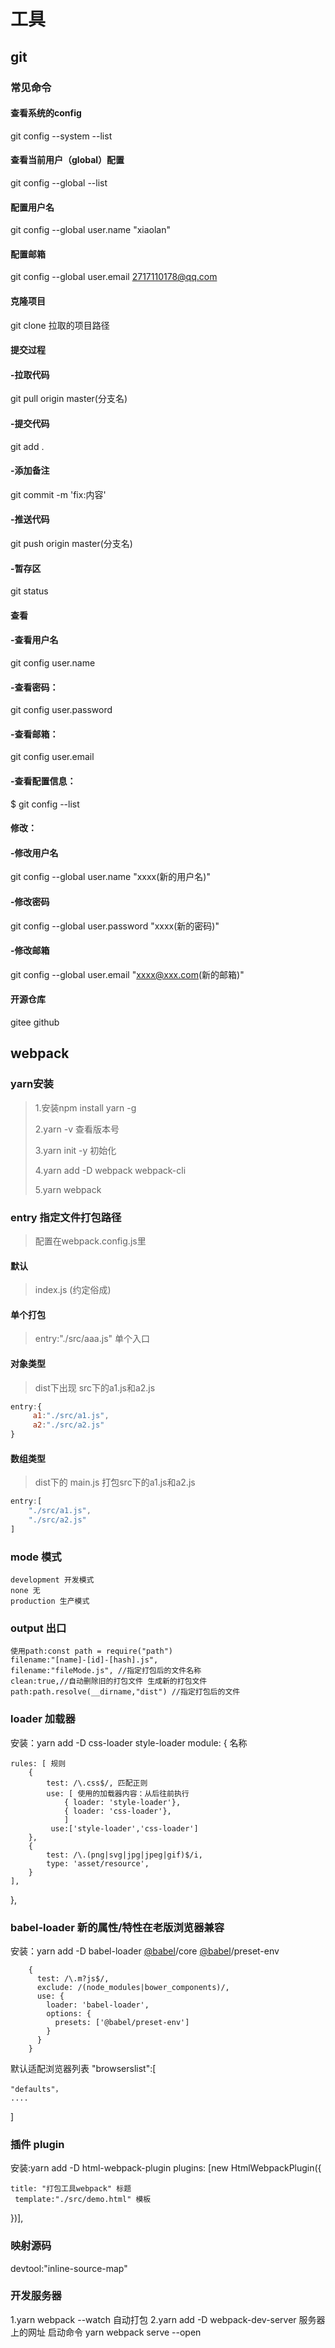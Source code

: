 # 工具

## git

### 常见命令

#### 查看系统的config

git config --system --list

#### 查看当前用户（global）配置

git config --global --list

#### 配置用户名

git config --global user.name "xiaolan"

#### 配置邮箱

git config --global user.email 2717110178@qq.com

#### 克隆项目

git clone 拉取的项目路径

#### 提交过程

#### -拉取代码

git pull origin master(分支名)

#### -提交代码

git add .

#### -添加备注

git commit -m 'fix:内容'

#### -推送代码

git push origin master(分支名)

#### -暂存区

git status

#### 查看

#### -查看用户名 

git config user.name

#### -查看密码：

git config user.password

#### -查看邮箱：

git config user.email

#### -查看配置信息：

$ git config --list

#### 修改：

#### -修改用户名

git config --global user.name "xxxx(新的用户名)"

#### -修改密码

git config --global user.password "xxxx(新的密码)"

#### -修改邮箱

git config --global user.email "xxxx@xxx.com(新的邮箱)"

#### 开源仓库

gitee github

## webpack

### yarn安装

> 1.安装npm install yarn -g
>
> 2.yarn -v 查看版本号
>
> 3.yarn init -y 初始化
>
> 4.yarn add -D webpack webpack-cli
>
> 5.yarn webpack

### entry 指定文件打包路径

> 配置在webpack.config.js里

#### 默认

> index.js (约定俗成) 

#### 单个打包

> entry:"./src/aaa.js"  单个入口 

#### 对象类型

> dist下出现 src下的a1.js和a2.js

```js
entry:{
     a1:"./src/a1.js",
     a2:"./src/a2.js"
}
```

#### 数组类型

> dist下的 main.js 打包src下的a1.js和a2.js

```js
entry:[
    "./src/a1.js",
    "./src/a2.js"
]
```

### mode 模式

```
development 开发模式
none 无
production 生产模式
```

### output 出口

```
使用path:const path = require("path")
filename:"[name]-[id]-[hash].js",
filename:"fileMode.js", //指定打包后的文件名称
clean:true,//自动删除旧的打包文件 生成新的打包文件
path:path.resolve(__dirname,"dist") //指定打包后的文件
```

### loader 加载器

安装：yarn add -D css-loader style-loader module: { 名称

```
rules: [ 规则
    { 
        test: /\.css$/, 匹配正则
        use: [ 使用的加载器内容：从后往前执行
            { loader: 'style-loader'}, 
            { loader: 'css-loader'}, 
            ]
         use:['style-loader','css-loader']
    },
    {
        test: /\.(png|svg|jpg|jpeg|gif)$/i,
        type: 'asset/resource',
    }
],
```

},

### babel-loader 新的属性/特性在老版浏览器兼容

安装：yarn add -D babel-loader [@babel](http://git.edu.koobietech.com/babel)/core [@babel](http://git.edu.koobietech.com/babel)/preset-env

```
    {
      test: /\.m?js$/,
      exclude: /(node_modules|bower_components)/,
      use: {
        loader: 'babel-loader',
        options: {
          presets: ['@babel/preset-env']
        }
      }
    }
```

默认适配浏览器列表 "browserslist":[

```
"defaults"，
....
```

]

### 插件 plugin

安装:yarn add -D html-webpack-plugin plugins: [new HtmlWebpackPlugin({

```
title: "打包工具webpack" 标题
 template:"./src/demo.html" 模板
```

})],

### 映射源码

devtool:"inline-source-map"

### 开发服务器

1.yarn webpack --watch 自动打包 2.yarn add -D webpack-dev-server 服务器上的网址 启动命令 yarn webpack serve --open